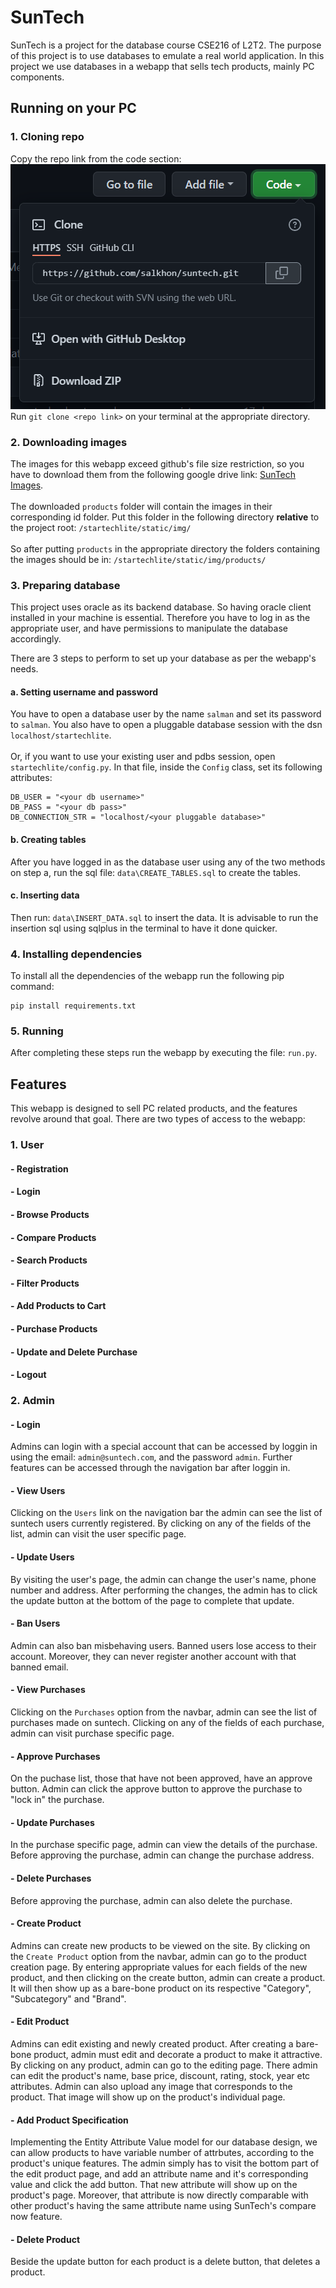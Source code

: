 # SunTech
SunTech is a project for the database course CSE216 of L2T2. The purpose of this project is to use databases to emulate a real world application. In this project we use databases in a webapp that sells tech products, mainly PC components.

## Running on your PC

### 1. Cloning repo
Copy the repo link from the code section:\
![repo](/startechlite/static/img/clone.png)
\
Run `git clone <repo link>` on your terminal at the appropriate directory.

### 2. Downloading images
The images for this webapp exceed github's file size restriction, so you have to download them from the following google drive link:
[SunTech Images](https://drive.google.com/drive/folders/1-tysqCQBnzjx3oBqQWv6LcE-A8N-R-kM?usp=sharing).\
\
The downloaded `products` folder will contain the images in their corresponding id folder. Put this folder in the following directory **relative** to the project root:
`/startechlite/static/img/`\
\
So after putting `products` in the appropriate directory the folders containing the images should be in:
`/startechlite/static/img/products/`

### 3. Preparing database
This project uses oracle as its backend database. So having oracle client installed in your machine is essential. Therefore you have to log in as the appropriate user, and have permissions to manipulate the database accordingly.

There are 3 steps to perform to set up your database as per the webapp's needs. 
#### a. Setting username and password
You have to open a database user by the name `salman` and set its password to `salman`. You also have to open a pluggable database session with the dsn `localhost/startechlite`.\
\
Or, if you want to use your existing user and pdbs session, open `startechlite/config.py`. In that file, inside the `Config` class, set its following attributes:
```
DB_USER = "<your db username>"
DB_PASS = "<your db pass>"
DB_CONNECTION_STR = "localhost/<your pluggable database>"
```
#### b. Creating tables
After you have logged in as the database user using any of the two methods on step a, run the sql file: `data\CREATE_TABLES.sql` to create the tables. 
#### c. Inserting data
Then run: `data\INSERT_DATA.sql` to insert the data. It is advisable to run the insertion sql using sqlplus in the terminal to have it done quicker. 
### 4. Installing dependencies
To install all the dependencies of the webapp run the following pip command:
```
pip install requirements.txt
```
### 5. Running
After completing these steps run the webapp by executing the file: `run.py`. 

## Features
This webapp is designed to sell PC related products, and the features revolve around that goal. There are two types of access to the webapp:
### 1. User 
#### - Registration
#### - Login
#### - Browse Products
#### - Compare Products
#### - Search Products
#### - Filter Products
#### - Add Products to Cart
#### - Purchase Products
#### - Update and Delete Purchase
#### - Logout

### 2. Admin
#### - Login
Admins can login with a special account that can be accessed by loggin in using the email: `admin@suntech.com`, and the password `admin`. Further features can be accessed through the navigation bar after loggin in. 
#### - View Users
Clicking on the `Users` link on the navigation bar the admin can see the list of suntech users currently registered. By clicking on any of the fields of the list, admin can visit the user specific page. 
#### - Update Users
By visiting the user's page, the admin can change the user's name, phone number and address. After performing the changes, the admin has to click the update button at the bottom of the page to complete that update. 
#### - Ban Users
Admin can also ban misbehaving users. Banned users lose access to their account. Moreover, they can never register another account with that banned email. 
#### - View Purchases
Clicking on the `Purchases` option from the navbar, admin can see the list of purchases made on suntech. Clicking on any of the fields of each purchase, admin can visit purchase specific page. 
#### - Approve Purchases
On the puchase list, those that have not been approved, have an approve button. Admin can click the approve button to approve the purchase to "lock in" the purchase. 
#### - Update Purchases
In the purchase specific page, admin can view the details of the purchase. Before approving the purchase, admin can change the purchase address. 
#### - Delete Purchases
Before approving the purchase, admin can also delete the purchase. 
#### - Create Product
Admins can create new products to be viewed on the site. By clicking on the `Create Product` option from the navbar, admin can go to the product creation page. By entering appropriate values for each fields of the new product, and then clicking on the create button, admin can create a product. It will then show up as a bare-bone product on its respective "Category", "Subcategory" and "Brand".
#### - Edit Product
Admins can edit existing and newly created product. After creating a bare-bone product, admin must edit and decorate a product to make it attractive. By clicking on any product, admin can go to the editing page. There admin can edit the product's name, base price, discount, rating, stock, year etc attributes. Admin can also upload any image that corresponds to the product. That image will show up on the product's individual page. 
#### - Add Product Specification
Implementing the Entity Attribute Value model for our database design, we can allow products to have variable number of attrbutes, according to the product's unique features. The admin simply has to visit the bottom part of the edit product page, and add an attribute name and it's corresponding value and click the add button. That new attribute will show up on the product's page. Moreover, that attribute is now directly comparable with other product's having the same attribute name using SunTech's compare now feature. 
#### - Delete Product
Beside the update button for each product is a delete button, that deletes a product. 